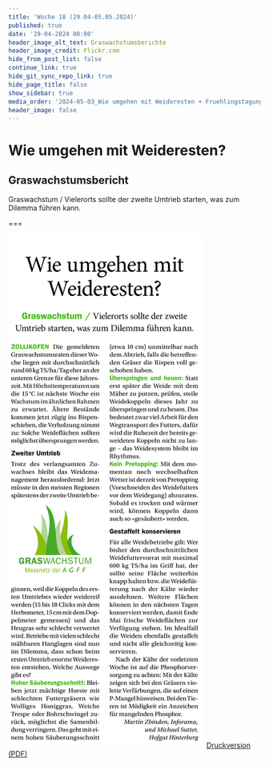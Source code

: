 ```yaml
---
title: 'Woche 18 (29.04-05.05.2024)'
published: true
date: '29-04-2024 00:00'
header_image_alt_text: Graswachstumsberichte
header_image_credit: Flickr.com
hide_from_post_list: false
continue_link: true
hide_git_sync_repo_link: true
hide_page_title: false
show_sidebar: true
media_order: '2024-05-03_Wie umgehen mit Weideresten + Fruehlingstagung IG Weidemilch.pdf,2024-05-03_Wie umgehen mit Weideresten.jpg'
header_image: false
---
```


# Wie umgehen mit Weideresten?
## Graswachstumsbericht

Graswachstum / Vielerorts sollte der zweite Umtrieb starten, was zum Dilemma führen kann.

===

![2024-05-03_Wie%20umgehen%20mit%20Weideresten](2024-05-03_Wie%20umgehen%20mit%20Weideresten.jpg "2024-05-03_Wie%20umgehen%20mit%20Weideresten")
[Druckversion (PDF)](2024-05-03_Wie%20umgehen%20mit%20Weideresten%20+%20Fruehlingstagung%20IG%20Weidemilch.pdf)